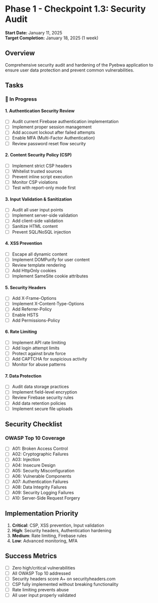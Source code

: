 # Phase 1 - Checkpoint 1.3: Security Audit

**Start Date:** January 11, 2025  
**Target Completion:** January 18, 2025 (1 week)

## Overview
Comprehensive security audit and hardening of the Pyebwa application to ensure user data protection and prevent common vulnerabilities.

## Tasks

### 🔄 In Progress

#### 1. Authentication Security Review
- [ ] Audit current Firebase authentication implementation
- [ ] Implement proper session management
- [ ] Add account lockout after failed attempts
- [ ] Enable MFA (Multi-Factor Authentication)
- [ ] Review password reset flow security

#### 2. Content Security Policy (CSP)
- [ ] Implement strict CSP headers
- [ ] Whitelist trusted sources
- [ ] Prevent inline script execution
- [ ] Monitor CSP violations
- [ ] Test with report-only mode first

#### 3. Input Validation & Sanitization
- [ ] Audit all user input points
- [ ] Implement server-side validation
- [ ] Add client-side validation
- [ ] Sanitize HTML content
- [ ] Prevent SQL/NoSQL injection

#### 4. XSS Prevention
- [ ] Escape all dynamic content
- [ ] Implement DOMPurify for user content
- [ ] Review template rendering
- [ ] Add HttpOnly cookies
- [ ] Implement SameSite cookie attributes

#### 5. Security Headers
- [ ] Add X-Frame-Options
- [ ] Implement X-Content-Type-Options
- [ ] Add Referrer-Policy
- [ ] Enable HSTS
- [ ] Add Permissions-Policy

#### 6. Rate Limiting
- [ ] Implement API rate limiting
- [ ] Add login attempt limits
- [ ] Protect against brute force
- [ ] Add CAPTCHA for suspicious activity
- [ ] Monitor for abuse patterns

#### 7. Data Protection
- [ ] Audit data storage practices
- [ ] Implement field-level encryption
- [ ] Review Firebase security rules
- [ ] Add data retention policies
- [ ] Implement secure file uploads

## Security Checklist

### OWASP Top 10 Coverage
- [ ] A01: Broken Access Control
- [ ] A02: Cryptographic Failures
- [ ] A03: Injection
- [ ] A04: Insecure Design
- [ ] A05: Security Misconfiguration
- [ ] A06: Vulnerable Components
- [ ] A07: Authentication Failures
- [ ] A08: Data Integrity Failures
- [ ] A09: Security Logging Failures
- [ ] A10: Server-Side Request Forgery

## Implementation Priority
1. **Critical**: CSP, XSS prevention, Input validation
2. **High**: Security headers, Authentication hardening
3. **Medium**: Rate limiting, Firebase rules
4. **Low**: Advanced monitoring, MFA

## Success Metrics
- [ ] Zero high/critical vulnerabilities
- [ ] All OWASP Top 10 addressed
- [ ] Security headers score A+ on securityheaders.com
- [ ] CSP fully implemented without breaking functionality
- [ ] Rate limiting prevents abuse
- [ ] All user input properly validated